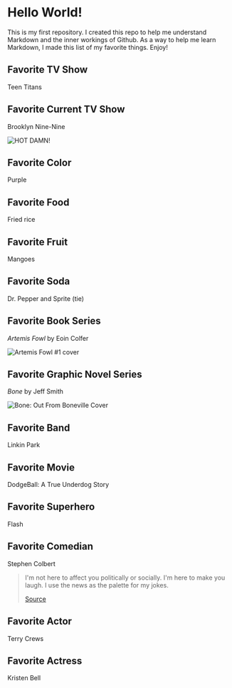 # Hello World!

This is my first repository. I created this repo to help me understand Markdown and the inner workings of Github. As a way to help me learn Markdown, I made this list of my favorite things. Enjoy!

## Favorite TV Show
Teen Titans

## Favorite Current TV Show
Brooklyn Nine-Nine

![HOT DAMN!](https://media.giphy.com/media/HEXbWjIsrbUIw/giphy.gif)

## Favorite Color
Purple

## Favorite Food
Fried rice

## Favorite Fruit
Mangoes

## Favorite Soda
Dr. Pepper and Sprite (tie)

## Favorite Book Series
*Artemis Fowl* by Eoin Colfer

![Artemis Fowl #1 cover](https://vignette.wikia.nocookie.net/artemisfowl/images/3/37/Images-1.jpeg)

## Favorite Graphic Novel Series
*Bone* by Jeff Smith

![Bone: Out From Boneville Cover](https://upload.wikimedia.org/wikipedia/en/2/26/Out_from_Boneville.jpg)

## Favorite Band
Linkin Park

## Favorite Movie
DodgeBall: A True Underdog Story

## Favorite Superhero
Flash

## Favorite Comedian
Stephen Colbert

> I'm not here to affect you politically or socially. I'm here to make you laugh. I use the news as the palette for my jokes.
>
> [Source](https://www.nj.com/entertainment/tv/2009/10/stephen_colbert_interview_s_pe.html)

## Favorite Actor
Terry Crews

## Favorite Actress
Kristen Bell
